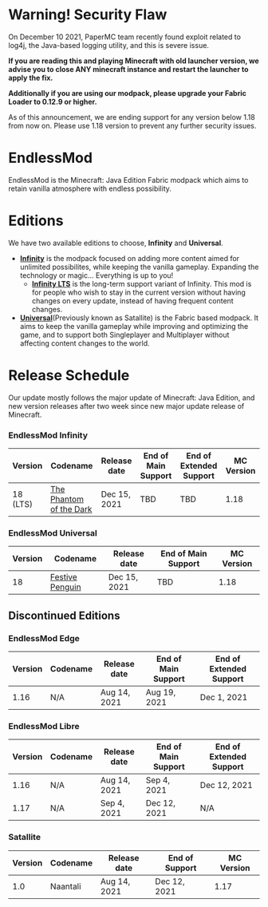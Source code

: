 # Warning! Security Flaw
On December 10 2021, PaperMC team recently found exploit related to log4j, the Java-based logging utility, and this is severe issue.

**If you are reading this and playing Minecraft with old launcher version, we advise you to close ANY minecraft instance and restart the launcher to apply the fix.**

**Additionally if you are using our modpack, please upgrade your Fabric Loader to 0.12.9 or higher.**

As of this announcement, we are ending support for any version below 1.18 from now on. Please use 1.18 version to prevent any further security issues.

# EndlessMod
EndlessMod is the Minecraft: Java Edition Fabric modpack which aims to retain vanilla atmosphere with endless possibility.

# Editions
We have two available editions to choose, **Infinity** and **Universal**.

* [**Infinity**](https://github.com/MysticMoonlight/EndlessMod/blob/main/editions/infinity/1.18/infinity.md) is the modpack focused on adding more content aimed for unlimited possibilites, while keeping the vanilla gameplay. Expanding the technology or magic... Everything is up to you!
    * [**Infinity LTS**](https://github.com/MysticMoonlight/EndlessMod/blob/main/editions/infinity/1.18/infinity.md) is the long-term support variant of Infinity. This mod is for people who wish to stay in the current version without having changes on every update, instead of having frequent content changes.
* [**Universal**](https://github.com/MysticMoonlight/EndlessMod/blob/main/editions/universal/1.18/universal.md)(Previously known as Satallite) is the Fabric based modpack. It aims to keep the vanilla gameplay while improving and optimizing the game, and to support both Singleplayer and Multiplayer without affecting content changes to the world.

# Release Schedule
Our update mostly follows the major update of Minecraft: Java Edition, and new version releases after two week since new major update release of Minecraft.

### EndlessMod Infinity
Version | Codename | Release date | End of Main Support | End of Extended Support | MC Version
------------ | ------------- | ------------- | ------------- | ------------- | -------------
18 (LTS) | [The Phantom of the Dark](https://en.wikipedia.org/wiki/The_Phantom_of_the_Opera) | Dec 15, 2021 | TBD | TBD | 1.18

### EndlessMod Universal
Version | Codename | Release date | End of Main Support | MC Version
------------ | ------------- | ------------- | ------------- | -------------
18 | [Festive Penguin](https://en.wikipedia.org/wiki/Penguin) | Dec 15, 2021 | TBD | 1.18

## Discontinued Editions
### EndlessMod Edge
Version | Codename | Release date | End of Main Support | End of Extended Support
------------ | ------------- | ------------- | ------------- | ------------- 
1.16 | N/A | Aug 14, 2021 | Aug 19, 2021 | Dec 1, 2021 | 1.16

### EndlessMod Libre
Version | Codename | Release date | End of Main Support | End of Extended Support
------------ | ------------- | ------------- | ------------- | -------------
1.16 | N/A | Aug 14, 2021 | Sep 4, 2021 | Dec 12, 2021 
1.17 | N/A | Sep 4, 2021 | Dec 12, 2021 | N/A

### Satallite
Version | Codename | Release date | End of Support | MC Version
------------ | ------------- | ------------- | ------------- | -------------
1.0 | Naantali | Aug 14, 2021 | Dec 12, 2021 | 1.17
